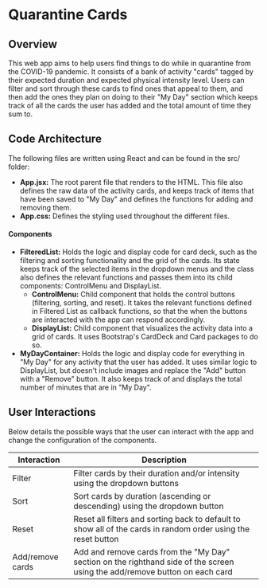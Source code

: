 # Quarantine Cards

## Overview
This web app aims to help users find things to do while in quarantine from the COVID-19 pandemic. It consists of a bank of activity "cards" tagged by their expected duration and expected physical intensity level. Users can filter and sort through these cards to find ones that appeal to them, and then add the ones they plan on doing to their "My Day" section which keeps track of all the cards the user has added and the total amount of time they sum to. 

## Code Architecture
The following files are written using React and can be found in the src/ folder:
- **App.jsx:** The root parent file that renders to the HTML. This file also defines the raw data of the activity cards, and keeps track of items that have been saved to "My Day" and defines the functions for adding and removing them. 
- **App.css:** Defines the styling used throughout the different files. 

#### Components
- **FilteredList:** Holds the logic and display code for card deck, such as the filtering and sorting functionality and the grid of the cards. Its state keeps track of the selected items in the dropdown menus and the class also defines the relevant functions and passes them into its child components: ControlMenu and DisplayList.
  - **ControlMenu:** Child component that holds the control buttons (filtering, sorting, and reset). It takes the relevant functions defined in Filtered List as callback functions, so that the when the buttons are interacted with the app can respond accordingly.
  - **DisplayList:** Child component that visualizes the activity data into a grid of cards. It uses Bootstrap's CardDeck and Card packages to do so.
- **MyDayContainer:** Holds the logic and display code for everything in "My Day" for any activity that the user has added. It uses similar logic to DisplayList, but doesn't include images and replace the "Add" button with a "Remove" button. It also keeps track of and displays the total number of minutes that are in "My Day".

## User Interactions
Below details the possible ways that the user can interact with the app and change the configuration of the components.

| Interaction | Description |
| ----------- | ----------- |
| Filter | Filter cards by their duration and/or intensity using the dropdown buttons|
| Sort | Sort cards by duration (ascending or descending) using the dropdown button |
| Reset | Reset all filters and sorting back to default to show all of the cards in random order using the reset button|
| Add/remove cards | Add and remove cards from the "My Day" section on the righthand side of the screen using the add/remove button on each card |


